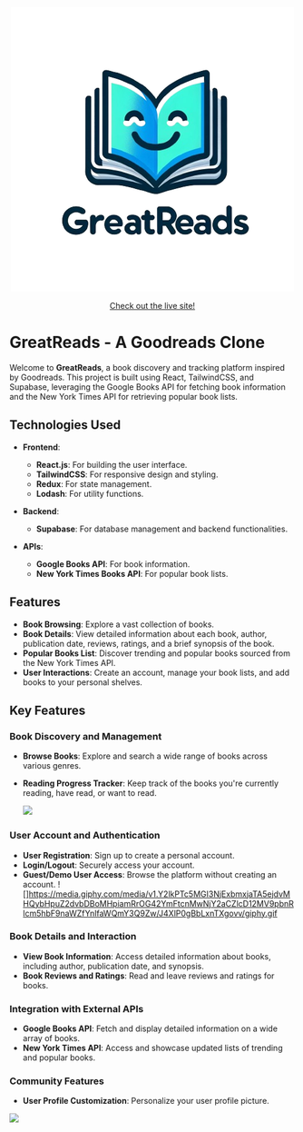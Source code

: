 <p align="center">
  <img src="images/logoFull.png" alt="Logo">
</p>

<p align="center">
  <a href="https://greattreads.netlify.app/">Check out the live site!</a>
</p>

# GreatReads - A Goodreads Clone

Welcome to **GreatReads**, a book discovery and tracking platform inspired by Goodreads. This project is built using React, TailwindCSS, and Supabase, leveraging the Google Books API for fetching book information and the New York Times API for retrieving popular book lists.

## Technologies Used

- **Frontend**:
  - **React.js**: For building the user interface.
  - **TailwindCSS**: For responsive design and styling.
  - **Redux**: For state management.
  - **Lodash**: For utility functions.

- **Backend**:
  - **Supabase**: For database management and backend functionalities.

- **APIs**:
  - **Google Books API**: For book information.
  - **New York Times Books API**: For popular book lists.

## Features

- **Book Browsing**: Explore a vast collection of books.
- **Book Details**: View detailed information about each book, author, publication date, reviews, ratings, and a brief synopsis of the book.
- **Popular Books List**: Discover trending and popular books sourced from the New York Times API.
- **User Interactions**: Create an account, manage your book lists, and add books to your personal shelves.

## Key Features

### Book Discovery and Management
- **Browse Books**: Explore and search a wide range of books across various genres.
- **Reading Progress Tracker**: Keep track of the books you're currently reading, have read, or want to read.
  
  ![](https://media.giphy.com/media/v1.Y2lkPTc5MGI3NjExajR4MTA4NWczdjFraDc4cmt2c3pvZDgzeDNkZG8wOHFiM2c5a3EzOCZlcD12MV9pbnRlcm5hbF9naWZfYnlfaWQmY3Q9Zw/BbyETLGKaCJhIwtIEe/giphy.gif)

### User Account and Authentication
- **User Registration**: Sign up to create a personal account.
- **Login/Logout**: Securely access your account.
- **Guest/Demo User Access**: Browse the platform without creating an account.
  ![]https://media.giphy.com/media/v1.Y2lkPTc5MGI3NjExbmxjaTA5ejdvMHQybHpuZ2dvbDBoMHpiamRrOG42YmFtcnMwNjY2aCZlcD12MV9pbnRlcm5hbF9naWZfYnlfaWQmY3Q9Zw/J4XlP0gBbLxnTXgovv/giphy.gif

### Book Details and Interaction
- **View Book Information**: Access detailed information about books, including author, publication date, and synopsis.
- **Book Reviews and Ratings**: Read and leave reviews and ratings for books.

### Integration with External APIs
- **Google Books API**: Fetch and display detailed information on a wide array of books.
- **New York Times API**: Access and showcase updated lists of trending and popular books.

### Community Features
- **User Profile Customization**: Personalize your user profile picture.

![](https://media.giphy.com/media/v1.Y2lkPTc5MGI3NjExcDJ6ZDRudDdsdDFtcm5hOWVwdGRzemttanR6ZHZ4aHVsOXM5eG5lNCZlcD12MV9pbnRlcm5hbF9naWZfYnlfaWQmY3Q9Zw/rtfTd5wwURsemWqqAx/giphy.gif)




